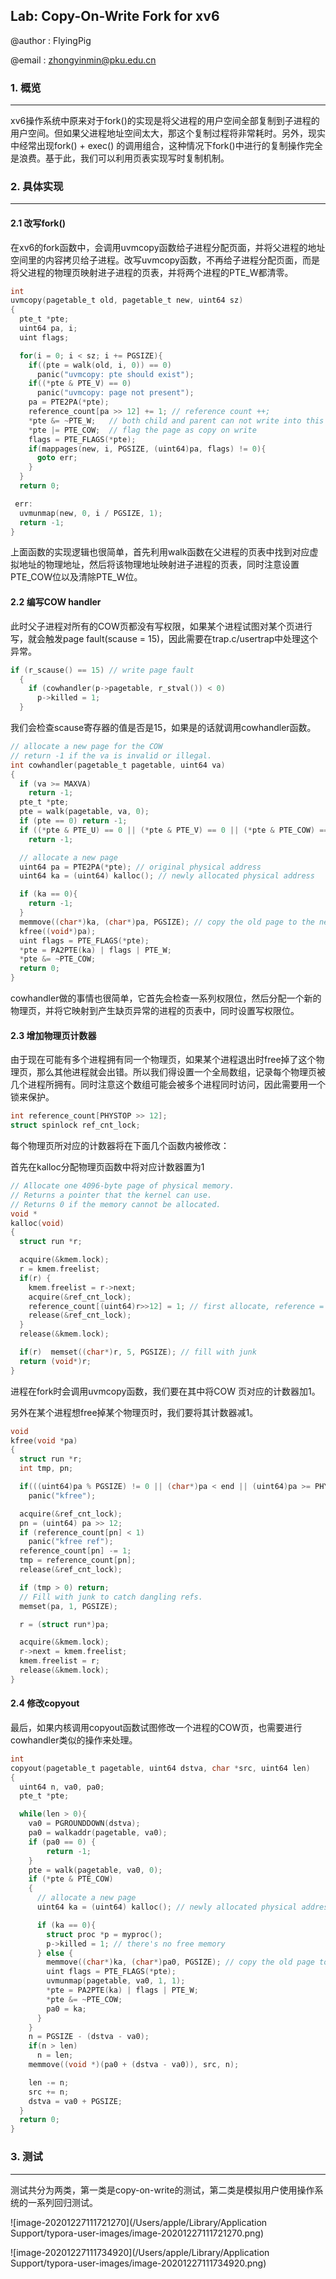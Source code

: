 ## Lab: Copy-On-Write Fork for xv6

@author : FlyingPig

@email : zhongyinmin@pku.edu.cn

### 1. 概览

---

xv6操作系统中原来对于fork()的实现是将父进程的用户空间全部复制到子进程的用户空间。但如果父进程地址空间太大，那这个复制过程将非常耗时。另外，现实中经常出现fork() + exec() 的调用组合，这种情况下fork()中进行的复制操作完全是浪费。基于此，我们可以利用页表实现写时复制机制。



### 2. 具体实现

---

#### 2.1 改写fork()

在xv6的fork函数中，会调用uvmcopy函数给子进程分配页面，并将父进程的地址空间里的内容拷贝给子进程。改写uvmcopy函数，不再给子进程分配页面，而是将父进程的物理页映射进子进程的页表，并将两个进程的PTE_W都清零。

```c
int
uvmcopy(pagetable_t old, pagetable_t new, uint64 sz)
{
  pte_t *pte;
  uint64 pa, i;
  uint flags;

  for(i = 0; i < sz; i += PGSIZE){
    if((pte = walk(old, i, 0)) == 0)
      panic("uvmcopy: pte should exist");
    if((*pte & PTE_V) == 0)
      panic("uvmcopy: page not present");
    pa = PTE2PA(*pte);
    reference_count[pa >> 12] += 1;	// reference count ++;
    *pte &= ~PTE_W;   // both child and parent can not write into this page
    *pte |= PTE_COW;  // flag the page as copy on write
    flags = PTE_FLAGS(*pte);
    if(mappages(new, i, PGSIZE, (uint64)pa, flags) != 0){
      goto err;
    }
  }
  return 0;

 err:
  uvmunmap(new, 0, i / PGSIZE, 1);
  return -1;
}
```

上面函数的实现逻辑也很简单，首先利用walk函数在父进程的页表中找到对应虚拟地址的物理地址，然后将该物理地址映射进子进程的页表，同时注意设置PTE_COW位以及清除PTE_W位。

#### 2.2 编写COW handler

此时父子进程对所有的COW页都没有写权限，如果某个进程试图对某个页进行写，就会触发page fault(scause = 15)，因此需要在trap.c/usertrap中处理这个异常。

```c
if (r_scause() == 15) // write page fault
  {
    if (cowhandler(p->pagetable, r_stval()) < 0)
      p->killed = 1;
  } 
```

我们会检查scause寄存器的值是否是15，如果是的话就调用cowhandler函数。

```c
// allocate a new page for the COW
// return -1 if the va is invalid or illegal.
int cowhandler(pagetable_t pagetable, uint64 va)
{
  if (va >= MAXVA) 
    return -1;
  pte_t *pte;
  pte = walk(pagetable, va, 0);
  if (pte == 0) return -1;
  if ((*pte & PTE_U) == 0 || (*pte & PTE_V) == 0 || (*pte & PTE_COW) == 0)
    return -1;

  // allocate a new page
  uint64 pa = PTE2PA(*pte); // original physical address
  uint64 ka = (uint64) kalloc(); // newly allocated physical address

  if (ka == 0){
    return -1;
  } 
  memmove((char*)ka, (char*)pa, PGSIZE); // copy the old page to the new page
  kfree((void*)pa);
  uint flags = PTE_FLAGS(*pte);
  *pte = PA2PTE(ka) | flags | PTE_W;
  *pte &= ~PTE_COW;
  return 0;
}
```

cowhandler做的事情也很简单，它首先会检查一系列权限位，然后分配一个新的物理页，并将它映射到产生缺页异常的进程的页表中，同时设置写权限位。

#### 2.3 增加物理页计数器

由于现在可能有多个进程拥有同一个物理页，如果某个进程退出时free掉了这个物理页，那么其他进程就会出错。所以我们得设置一个全局数组，记录每个物理页被几个进程所拥有。同时注意这个数组可能会被多个进程同时访问，因此需要用一个锁来保护。

```c
int reference_count[PHYSTOP >> 12];
struct spinlock ref_cnt_lock;
```

每个物理页所对应的计数器将在下面几个函数内被修改：

首先在kalloc分配物理页函数中将对应计数器置为1

```c
// Allocate one 4096-byte page of physical memory.
// Returns a pointer that the kernel can use.
// Returns 0 if the memory cannot be allocated.
void *
kalloc(void)
{
  struct run *r;

  acquire(&kmem.lock);
  r = kmem.freelist;
  if(r) {
    kmem.freelist = r->next;
    acquire(&ref_cnt_lock);
    reference_count[(uint64)r>>12] = 1; // first allocate, reference = 1
    release(&ref_cnt_lock);
  }
  release(&kmem.lock);

  if(r)  memset((char*)r, 5, PGSIZE); // fill with junk
  return (void*)r;
}
```

进程在fork时会调用uvmcopy函数，我们要在其中将COW 页对应的计数器加1。

另外在某个进程想free掉某个物理页时，我们要将其计数器减1。

```c
void
kfree(void *pa)
{
  struct run *r;
  int tmp, pn;

  if(((uint64)pa % PGSIZE) != 0 || (char*)pa < end || (uint64)pa >= PHYSTOP)
    panic("kfree");

  acquire(&ref_cnt_lock);
  pn = (uint64) pa >> 12;
  if (reference_count[pn] < 1)
    panic("kfree ref");
  reference_count[pn] -= 1;
  tmp = reference_count[pn];
  release(&ref_cnt_lock);

  if (tmp > 0) return;
  // Fill with junk to catch dangling refs.
  memset(pa, 1, PGSIZE);

  r = (struct run*)pa;

  acquire(&kmem.lock);
  r->next = kmem.freelist;
  kmem.freelist = r;
  release(&kmem.lock);
}
```

#### 2.4 修改copyout

最后，如果内核调用copyout函数试图修改一个进程的COW页，也需要进行cowhandler类似的操作来处理。

```c
int
copyout(pagetable_t pagetable, uint64 dstva, char *src, uint64 len)
{
  uint64 n, va0, pa0;
  pte_t *pte;

  while(len > 0){
    va0 = PGROUNDDOWN(dstva);
    pa0 = walkaddr(pagetable, va0);
    if (pa0 == 0) {
    	return -1;
    }
	pte = walk(pagetable, va0, 0);
    if (*pte & PTE_COW)
    {
      // allocate a new page
      uint64 ka = (uint64) kalloc(); // newly allocated physical address

      if (ka == 0){
      	struct proc *p = myproc();
        p->killed = 1; // there's no free memory
      } else {
        memmove((char*)ka, (char*)pa0, PGSIZE); // copy the old page to the new page
        uint flags = PTE_FLAGS(*pte);
        uvmunmap(pagetable, va0, 1, 1);
        *pte = PA2PTE(ka) | flags | PTE_W;
        *pte &= ~PTE_COW;
        pa0 = ka;
      }
    } 
    n = PGSIZE - (dstva - va0);
    if(n > len)
      n = len;
    memmove((void *)(pa0 + (dstva - va0)), src, n);

    len -= n;
    src += n;
    dstva = va0 + PGSIZE;
  }
  return 0;
}

```

### 3. 测试

---

测试共分为两类，第一类是copy-on-write的测试，第二类是模拟用户使用操作系统的一系列回归测试。

![image-20201227111721270](/Users/apple/Library/Application Support/typora-user-images/image-20201227111721270.png)

![image-20201227111734920](/Users/apple/Library/Application Support/typora-user-images/image-20201227111734920.png)

